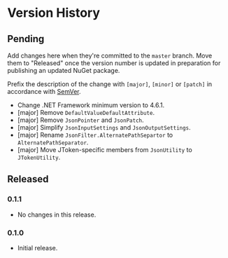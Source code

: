 # Version History

## Pending

Add changes here when they're committed to the `master` branch. Move them to "Released" once the version number
is updated in preparation for publishing an updated NuGet package.

Prefix the description of the change with `[major]`, `[minor]` or `[patch]` in accordance with [SemVer](http://semver.org).

* Change .NET Framework minimum version to 4.6.1.
* [major] Remove `DefaultValueDefaultAttribute`.
* [major] Remove `JsonPointer` and `JsonPatch`.
* [major] Simplify `JsonInputSettings` and `JsonOutputSettings`.
* [major] Rename `JsonFilter.AlternatePathSepartor` to `AlternatePathSeparator`.
* [major] Move JToken-specific members from `JsonUtility` to `JTokenUtility`.

## Released

### 0.1.1

* No changes in this release.

### 0.1.0

* Initial release.
